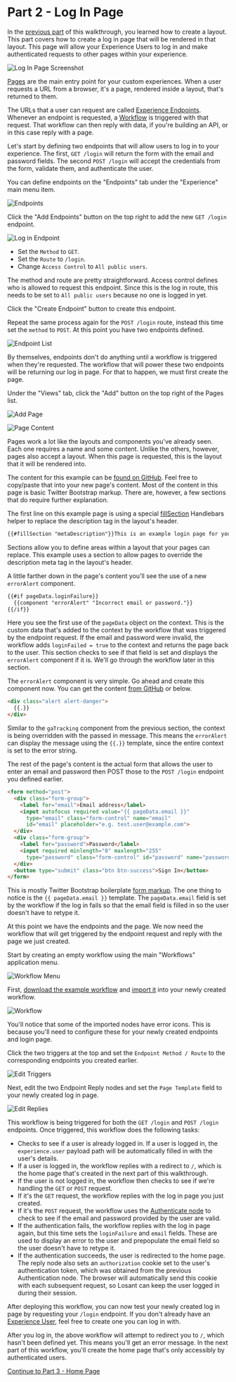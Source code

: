 # Part 2 - Log In Page

In the [previous part](/experiences/walkthrough/views/page-layout/) of this walkthrough, you learned how to create a layout. This part covers how to create a log in page that will be rendered in that layout. This page will allow your Experience Users to log in and make authenticated requests to other pages within your experience.

![Log In Page Screenshot](/images/experiences/walkthrough/views/log-in-page/screenshot.png "Log In Page Screenshot")

[Pages](/experiences/views/#pages) are the main entry point for your custom experiences. When a user requests a URL from a browser, it's a page, rendered inside a layout, that's returned to them.

The URLs that a user can request are called [Experience Endpoints](/experiences/endpoints/). Whenever an endpoint is requested, a [Workflow](/workflows/overview/) is triggered with that request. That workflow can then reply with data, if you're building an API, or in this case reply with a page.

Let's start by defining two endpoints that will allow users to log in to your experience. The first, `GET /login` will return the form with the email and password fields. The second `POST /login` will accept the credentials from the form, validate them, and authenticate the user.

You can define endpoints on the "Endpoints" tab under the "Experience" main menu item.

![Endpoints](/images/experiences/walkthrough/views/log-in-page/endpoints.png "Endpoints")

Click the "Add Endpoints" button on the top right to add the new `GET /login` endpoint.

![Log in Endpoint](/images/experiences/walkthrough/views/log-in-page/login-endpoint.png "Log in Endpoint")

* Set the `Method` to `GET`.
* Set the `Route` to `/login`.
* Change `Access Control` to `All public users`.

The method and route are pretty straightforward. Access control defines who is allowed to request this endpoint. Since this is the log in route, this needs to be set to `All public users` because no one is logged in yet.

Click the "Create Endpoint" button to create this endpoint.

Repeat the same process again for the `POST /login` route, instead this time set the `method` to `POST`. At this point you have two endpoints defined.

![Endpoint List](/images/experiences/walkthrough/views/log-in-page/endpoint-list.png "Endpoint list")

By themselves, endpoints don't do anything until a workflow is triggered when they're requested. The workflow that will power these two endpoints will be returning our log in page. For that to happen, we must first create the page.

Under the "Views" tab, click the "Add" button on the top right of the Pages list.

![Add Page](/images/experiences/walkthrough/views/log-in-page/add-page.png "Add Page")

![Page Content](/images/experiences/walkthrough/views/log-in-page/page-content.png "Page Content")

Pages work a lot like the layouts and components you've already seen. Each one requires a name and some content. Unlike the others, however, pages also accept a layout. When this page is requested, this is the layout that it will be rendered into.

The content for this example can be <a href="https://github.com/Losant/experience-views-walkthrough/blob/master/log-in-page/login.hbs" target="_blank">found on GitHub</a>. Feel free to copy/paste that into your new page's content. Most of the content in this page is basic Twitter Bootstrap markup. There are, however, a few sections that do require further explanation.

The first line on this example page is using a special [fillSection](/experiences/views/#fillsection-tags) Handlebars helper to replace the description tag in the layout's header.

```html
{{#fillSection "metaDescription"}}This is an example login page for your application experience.{{/fillSection}}
```

Sections allow you to define areas within a layout that your pages can replace. This example uses a section to allow pages to override the description meta tag in the layout's header.

A little farther down in the page's content you'll see the use of a new `errorAlert` component.

```html
{{#if pageData.loginFailure}}
  {{component "errorAlert" "Incorrect email or password."}}
{{/if}}
```

Here you see the first use of the `pageData` object on the context. This is the custom data that's added to the context by the workflow that was triggered by the endpoint request. If the email and password were invalid, the workflow adds `loginFailed = true` to the context and returns the page back to the user. This section checks to see if that field is set and displays the `errorAlert` component if it is. We'll go through the workflow later in this section.

The `errorAlert` component is very simple. Go ahead and create this component now. You can get the content <a href="https://github.com/Losant/experience-views-walkthrough/blob/master/log-in-page/errorAlert.hbs" target="_blank">from GitHub</a> or below.

```html
<div class="alert alert-danger">
  {{.}}
</div>
```

Similar to the `gaTracking` component from the previous section, the context is being overridden with the passed in message. This means the `errorAlert` can display the message using the `{{.}}` template, since the entire context is set to the error string.

The rest of the page's content is the actual form that allows the user to enter an email and password then POST those to the `POST /login` endpoint you defined earlier.

```html
<form method="post">
  <div class="form-group">
    <label for="email">Email address</label>
    <input autofocus required value="{{ pageData.email }}"
      type="email" class="form-control" name="email"
      id="email" placeholder="e.g. test.user@example.com">
  </div>
  <div class="form-group">
    <label for="password">Password</label>
    <input required minlength="8" maxlength="255"
      type="password" class="form-control" id="password" name="password">
  </div>
  <button type="submit" class="btn btn-success">Sign In</button>
</form>
```

This is mostly Twitter Bootstrap boilerplate <a href="https://getbootstrap.com/docs/3.3/css/#forms" target="_blank">form markup</a>. The one thing to notice is the `{{ pageData.email }}` template. The `pageData.email` field is set by the workflow if the log in fails so that the email field is filled in so the user doesn't have to retype it.

At this point we have the endpoints and the page. We now need the workflow that will get triggered by the endpoint request and reply with the page we just created.

Start by creating an empty workflow using the main "Workflows" application menu.

![Workflow Menu](/images/experiences/walkthrough/views/log-in-page/workflow-menu.png "Workflow Menu")

First, <a href="https://cdn.rawgit.com/Losant/experience-views-walkthrough/2fdf26db/log-in-page/endpoint-login.flow" target="_blank">download the example workflow</a> and [import it](/workflows/overview/#import-export) into your newly created workflow.

![Workflow](/images/experiences/walkthrough/views/log-in-page/workflow.png "Workflow")

You'll notice that some of the imported nodes have error icons. This is because you'll need to configure these for your newly created endpoints and login page.

Click the two triggers at the top and set the `Endpoint Method / Route` to the corresponding endpoints you created earlier.

![Edit Triggers](/images/experiences/walkthrough/views/log-in-page/edit-triggers.png "Edit Triggers")

Next, edit the two Endpoint Reply nodes and set the `Page Template` field to your newly created log in page.

![Edit Replies](/images/experiences/walkthrough/views/log-in-page/edit-replies.png "Edit Replies")

This workflow is being triggered for both the `GET /login` and `POST /login` endpoints. Once triggered, this workflow does the following tasks:

* Checks to see if a user is already logged in. If a user is logged in, the `experience.user` payload path will be automatically filled in with the user's details.
* If a user is logged in, the workflow replies with a redirect to `/`, which is the home page that's created in the next part of this walkthrough.
* If the user is not logged in, the workflow then checks to see if we're handling the `GET` or `POST` request.
* If it's the `GET` request, the workflow replies with the log in page you just created.
* If it's the `POST` request, the workflow uses the [Authenticate node](/workflows/experience/authenticate/) to check to see if the email and password provided by the user are valid.
* If the authentication fails, the workflow replies with the log in page again, but this time sets the `loginFailure` and `email` fields. These are used to display an error to the user and prepopulate the email field so the user doesn't have to retype it.
* If the authentication succeeds, the user is redirected to the home page. The reply node also sets an `authorization` cookie set to the user's authentication token, which was obtained from the previous Authentication node. The browser will automatically send this cookie with each subsequent request, so Losant can keep the user logged in during their session.

After deploying this workflow, you can now test your newly created log in page by requesting your `/login` endpoint. If you don't already have an [Experience User](/experiences/users/), feel free to create one you can log in with.

After you log in, the above workflow will attempt to redirect you to `/`, which hasn't been defined yet. This means you'll get an error message. In the next part of this workflow, you'll create the home page that's only accessibly by authenticated users.

[Continue to Part 3 - Home Page](/experiences/walkthrough/views/home-page/)